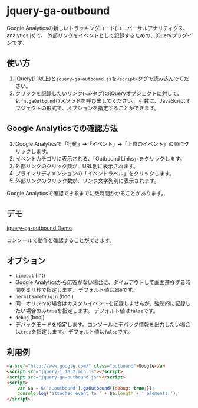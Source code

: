 # jquery-ga-outbound

Google Analyticsの新しいトラッキングコード(ユニバーサルアナリティクス、analytics.js)で、
外部リンクをイベントとして記録するための、jQueryプラグインです。

## 使い方

1. jQuery(1.1以上)と`jquery-ga-outbound.js`を`<script>`タグで読み込んでください。
1. クリックを記録したいリンク(`<a>`タグ)のjQueryオブジェクトに対して、`$.fn.gaOutbound()`メソッドを呼び出してください。
引数に、JavaScriptオブジェクトの形式で、オプションを指定することができます。

## Google Analyticsでの確認方法

1. Google Analyticsで「行動」➔「イベント」➔「上位のイベント」の順にクリックします。
1. イベントカテゴリに表示される、「Outbound Links」をクリックします。
1. 外部リンクのクリック数が、URL別に表示されます。
1. プライマリディメンションの「イベントラベル」をクリックします。
1. 外部リンクのクリック数が、リンク文字列別に表示されます。

Google Analyticsで確認できるまでに数時間かかることがあります。

## デモ

[jquery-ga-outbound Demo](http://rotsuya.github.io/jquery-ga-outbound)

コンソールで動作を確認することができます。

## オプション

* `timeout` (int)
 * Google Analyticsから応答がない場合に、タイムアウトして画面遷移する時間をミリ秒で指定します。
デフォルト値は`250`です。
* `permitSameOrigin` (bool)
 * 同一オリジンの場合はカスタムイベントを記録しませんが、強制的に記録したい場合のみ`true`を指定します。
デフォルト値は`false`です。
* `debug` (bool)
 * デバッグモードを指定します。コンソールにデバッグ情報を出力したい場合は`true`を指定します。
デフォルト値は`false`です。

## 利用例

```html
<a href="http://www.google.com/" class="outbound">Google</a>
<script src="jquery-1.10.2.min.js"></script>
<script src="jquery-ga-outbound.js"></script>
<script>
    var $a = $('a.outbound').gaOutbound({debug: true;});
    console.log('attached event to ' + $a.length + ' elements.');
</script>
```